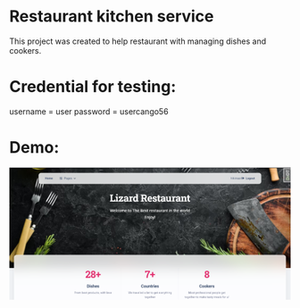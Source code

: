 # Restaurant kitchen service

This project was created to help restaurant with managing dishes and cookers.

# Credential for testing:
username = user
password = usercango56

# Demo:
![img.png](static/img.png)

